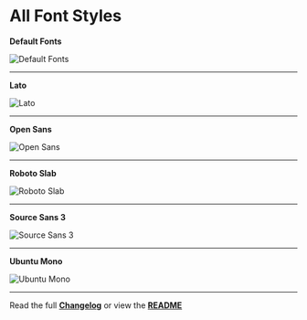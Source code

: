 # All Font Styles

**Default Fonts**  

![Default Fonts](../master/Screenshots/screenshot-default.png)

---

**Lato**  

![Lato](../master/Screenshots/screenshot-lato.png)

---

**Open Sans**  

![Open Sans](../master/Screenshots/screenshot-open-sans.png)

---

**Roboto Slab**  

![Roboto Slab](../master/Screenshots/screenshot-roboto-slab.png)

---

**Source Sans 3**  

![Source Sans 3](../master/Screenshots/screenshot-source-sans-3.png)

---

**Ubuntu Mono**  

![Ubuntu Mono](../master/Screenshots/screenshot-ubuntu-mono.png)

---

Read the full [**Changelog**](../master/changelog.md "See changes") or view the [**README**](../master/README.md "View README")
